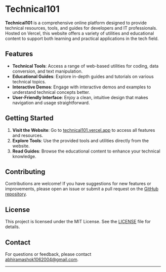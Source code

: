 # Technical101

**Technical101** is a comprehensive online platform designed to provide technical resources, tools, and guides for developers and IT professionals. Hosted on Vercel, this website offers a variety of utilities and educational content to support both learning and practical applications in the tech field.

## Features

- **Technical Tools**: Access a range of web-based utilities for coding, data conversion, and text manipulation.
- **Educational Guides**: Explore in-depth guides and tutorials on various technical topics.
- **Interactive Demos**: Engage with interactive demos and examples to understand technical concepts better.
- **User-Friendly Interface**: Enjoy a clean, intuitive design that makes navigation and usage straightforward.

## Getting Started

1. **Visit the Website**: Go to [technical101.vercel.app](https://technical101.vercel.app) to access all features and resources.
2. **Explore Tools**: Use the provided tools and utilities directly from the website.
3. **Read Guides**: Browse the educational content to enhance your technical knowledge.

## Contributing

Contributions are welcome! If you have suggestions for new features or improvements, please open an issue or submit a pull request on the [GitHub repository](https://github.com/your-repo-link).

## License

This project is licensed under the MIT License. See the [LICENSE](LICENSE) file for details.

## Contact

For questions or feedback, please contact [abhiramashok1062004@gmail.com](mailto:abhiramashok1062004@gmail.com).

---
